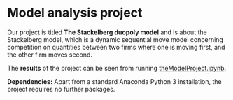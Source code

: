 # Model analysis project

Our project is titled **The Stackelberg duopoly model** and is about the Stackelberg model, which is a dynamic sequential move model concerning competition on quantities between two firms where one is moving first, and the other firm moves second.

The **results** of the project can be seen from running [theModelProject.ipynb](theModelProject.ipynb).

**Dependencies:** Apart from a standard Anaconda Python 3 installation, the project requires no further packages.